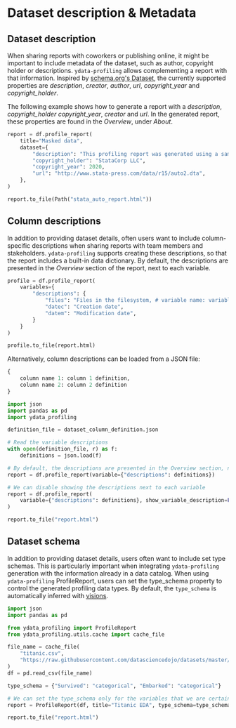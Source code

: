 # Dataset description & Metadata

## Dataset description

When sharing reports with coworkers or publishing online, it might be
important to include metadata of the dataset, such as author, copyright
holder or descriptions. `ydata-profiling` allows complementing a report
with that information. Inspired by [schema.org\'s
Dataset](https://schema.org/Dataset), the currently supported properties
are *description*, *creator*, *author*, *url*, *copyright_year* and
*copyright_holder*.

The following example shows how to generate a report with a
*description*, *copyright_holder* *copyright_year*, *creator* and *url*.
In the generated report, these properties are found in the *Overview*,
under *About*.

``` python linenums="1" title="Add profile report description"
report = df.profile_report(
    title="Masked data",
    dataset={
        "description": "This profiling report was generated using a sample of 5% of the original dataset.",
        "copyright_holder": "StataCorp LLC",
        "copyright_year": 2020,
        "url": "http://www.stata-press.com/data/r15/auto2.dta",
    },
)

report.to_file(Path("stata_auto_report.html"))
```

## Column descriptions

In addition to providing dataset details, often users want to include
column-specific descriptions when sharing reports with team members and
stakeholders. `ydata-profiling` supports creating these descriptions, so
that the report includes a built-in data dictionary. By default, the
descriptions are presented in the *Overview* section of the report, next
to each variable.

``` python linenums="1" title="Generate a report with per-variable descriptions"
profile = df.profile_report(
    variables={
        "descriptions": {
            "files": "Files in the filesystem, # variable name: variable description",
            "datec": "Creation date",
            "datem": "Modification date",
        }
    }
)

profile.to_file(report.html)
```

Alternatively, column descriptions can be loaded from a JSON file:

``` python linenums="1" title="dataset_column_definition.json"
{
    column name 1: column 1 definition,
    column name 2: column 2 definition
}
```

``` python linenums="1" title="Generate a report with descriptions per variable from a JSON definitions file"
import json
import pandas as pd
import ydata_profiling

definition_file = dataset_column_definition.json

# Read the variable descriptions
with open(definition_file, r) as f:
    definitions = json.load(f)

# By default, the descriptions are presented in the Overview section, next to each variable
report = df.profile_report(variable={"descriptions": definitions})

# We can disable showing the descriptions next to each variable
report = df.profile_report(
    variable={"descriptions": definitions}, show_variable_description=False
)

report.to_file("report.html")
```

## Dataset schema

In addition to providing dataset details, users often want to include
set type schemas. This is particularly important when integrating
`ydata-profiling` generation with the information already in a data
catalog. When using `ydata-profiling` ProfileReport, users can set the
type_schema property to control the generated profiling data types. By
default, the `type_schema` is automatically inferred with [visions](https://github.com/dylan-profiler/visions).

``` python linenums="1" title="Set the variable type schema to Generate the profile report"
import json
import pandas as pd

from ydata_profiling import ProfileReport
from ydata_profiling.utils.cache import cache_file

file_name = cache_file(
    "titanic.csv",
    "https://raw.githubusercontent.com/datasciencedojo/datasets/master/titanic.csv",
)
df = pd.read_csv(file_name)

type_schema = {"Survived": "categorical", "Embarked": "categorical"}

# We can set the type_schema only for the variables that we are certain of their types. All the other will be automatically inferred.
report = ProfileReport(df, title="Titanic EDA", type_schema=type_schema)

report.to_file("report.html")
```
